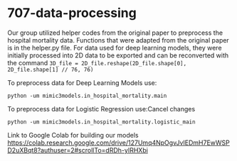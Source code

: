 # 707-data-processing

Our group utilized helper codes from the original paper to preprocess the hospital mortality data. Functions that were adapted from the original paper is in the helper.py file. For data used for deep learning models, they were initially processed into 2D data to be exported and can be reconverted with the command ```3D_file = 2D_file.reshape(2D_file.shape[0], 2D_file.shape[1] // 76, 76)```

To preprocess data for Deep Learning Models use: 

``` python -um mimic3models.in_hospital_mortality.main ```

To preprocess data for Logistic Regression use:Cancel changes

```python -um mimic3models.in_hospital_mortality.logistic_main```

Link to Google Colab for building our models
https://colab.research.google.com/drive/127Umq4NpOgvJvIEDmH7EwWSPD2uXBqt8?authuser=2#scrollTo=dRDh-yIRHXbi
